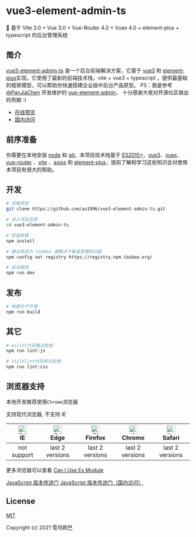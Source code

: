 # vue3-element-admin-ts

🎉 基于 Vite 3.0 + Vue 3.0 + Vue-Router 4.0 + Vuex 4.0 + element-plus + typescript 的后台管理系统

## 简介

[vue3-element-admin-ts](https://au1996.github.io/vue3-element-admin-ts) 是一个后台前端解决方案，它基于 [vue3](https://v3.cn.vuejs.org/guide/migration/introduction.html) 和 [element-plus](https://element-plus.gitee.io/#/zh-CN)实现。它使用了最新的前端技术栈，vite + vue3 + typescript ，提供最基础的框架模型，可以帮助你快速搭建企业级中后台产品原型。 PS：我是参考 [@PanJiaChen](https://github.com/PanJiaChen) 开发维护的 [vue-element-admin](https://github.com/PanJiaChen/vue-element-admin)， 十分感谢大佬对开源社区做出的贡献 :)

- [在线预览](https://au1996.github.io/vue3-element-admin-ts)
- [国内访问](https://au1996.gitee.io/vue3-element-admin-ts)

## 前序准备

你需要在本地安装 [node](http://nodejs.org/) 和 [git](https://git-scm.com/)。本项目技术栈基于 [ES2015+](http://es6.ruanyifeng.com/)、[vue3](https://v3.cn.vuejs.org/)、[vuex](https://next.vuex.vuejs.org/)、[vue-router](https://next.router.vuejs.org/) 、[vite](https://cn.vitejs.dev/) 、[axios](https://github.com/axios/axios) 和 [element-plus](https://element-plus.gitee.io/#/zh-CN)，提前了解和学习这些知识会对使用本项目有很大的帮助。

## 开发

```bash
# 克隆项目
git clone https://github.com/au1996/vue3-element-admin-ts.git

# 进入项目目录
cd vue3-element-admin-ts

# 安装依赖
npm install

# 建议修改为 taobao 源解决下载速度慢的问题
npm config set registry https://registry.npm.taobao.org/

# 启动服务
npm run dev
```

## 发布

```bash
# 构建生产环境
npm run build
```

## 其它

```bash
# eslint代码格式检查
npm run lint:js

# stylelint代码样式检查
npm run lint:css
```

## 浏览器支持

本地开发推荐使用`Chrome`浏览器

支持现代浏览器, 不支持 IE

| [<img src="https://raw.githubusercontent.com/alrra/browser-logos/master/src/edge/edge_48x48.png" alt=" Edge" width="24px" height="24px" />](http://godban.github.io/browsers-support-badges/)</br>IE | [<img src="https://raw.githubusercontent.com/alrra/browser-logos/master/src/edge/edge_48x48.png" alt=" Edge" width="24px" height="24px" />](http://godban.github.io/browsers-support-badges/)</br>Edge | [<img src="https://raw.githubusercontent.com/alrra/browser-logos/master/src/firefox/firefox_48x48.png" alt="Firefox" width="24px" height="24px" />](http://godban.github.io/browsers-support-badges/)</br>Firefox | [<img src="https://raw.githubusercontent.com/alrra/browser-logos/master/src/chrome/chrome_48x48.png" alt="Chrome" width="24px" height="24px" />](http://godban.github.io/browsers-support-badges/)</br>Chrome | [<img src="https://raw.githubusercontent.com/alrra/browser-logos/master/src/safari/safari_48x48.png" alt="Safari" width="24px" height="24px" />](http://godban.github.io/browsers-support-badges/)</br>Safari |
| :--------------------------------------------------------------------------------------------------------------------------------------------------------------------------------------------------: | :----------------------------------------------------------------------------------------------------------------------------------------------------------------------------------------------------: | :---------------------------------------------------------------------------------------------------------------------------------------------------------------------------------------------------------------: | :-----------------------------------------------------------------------------------------------------------------------------------------------------------------------------------------------------------: | :-----------------------------------------------------------------------------------------------------------------------------------------------------------------------------------------------------------: |
|                                                                                             not support                                                                                              |                                                                                            last 2 versions                                                                                             |                                                                                                  last 2 versions                                                                                                  |                                                                                                last 2 versions                                                                                                |                                                                                                last 2 versions                                                                                                |

更多浏览器可以查看 [Can I Use Es Module](https://caniuse.com/?search=ES%20Module)

[JavaScript 版本传送门](https://github.com/au1996/vue3-element-admin)
[JavaScript 版本传送门（国内访问）](https://au1996.gitee.io/vue3-element-admin)

## License

[MIT](https://github.com/au1996/vue3-element-admin-ts/blob/master/LICENSE)

Copyright (c) 2021 雪月欧巴
